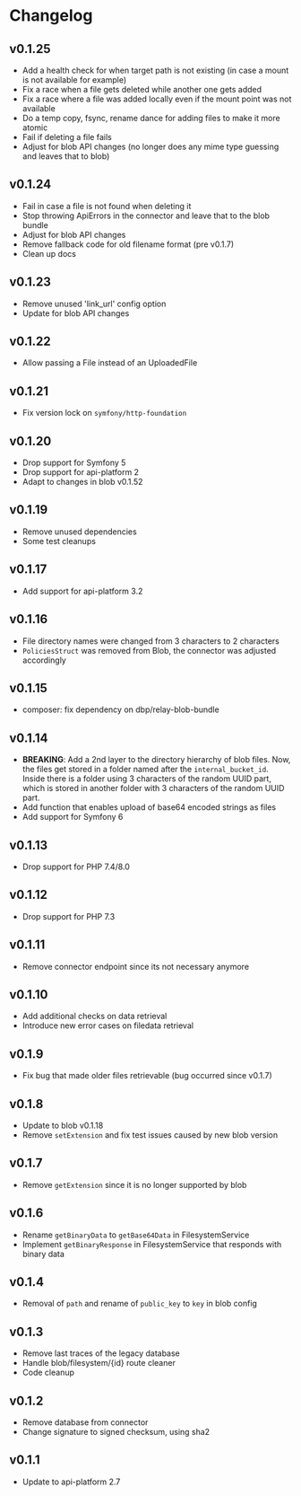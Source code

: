 # Changelog

## v0.1.25

* Add a health check for when target path is not existing (in case a mount is not available for example)
* Fix a race when a file gets deleted while another one gets added
* Fix a race where a file was added locally even if the mount point was not available
* Do a temp copy, fsync, rename dance for adding files to make it more atomic
* Fail if deleting a file fails
* Adjust for blob API changes (no longer does any mime type guessing and leaves that to blob)

## v0.1.24

* Fail in case a file is not found when deleting it
* Stop throwing ApiErrors in the connector and leave that to the blob bundle
* Adjust for blob API changes
* Remove fallback code for old filename format (pre v0.1.7)
* Clean up docs

## v0.1.23
* Remove unused 'link_url' config option
* Update for blob API changes

## v0.1.22
* Allow passing a File instead of an UploadedFile

## v0.1.21
* Fix version lock on `symfony/http-foundation`

## v0.1.20
* Drop support for Symfony 5
* Drop support for api-platform 2
* Adapt to changes in blob v0.1.52

## v0.1.19
* Remove unused dependencies
* Some test cleanups

## v0.1.17
* Add support for api-platform 3.2

## v0.1.16
* File directory names were changed from 3 characters to 2 characters
* `PoliciesStruct` was removed from Blob, the connector was adjusted accordingly

## v0.1.15
* composer: fix dependency on dbp/relay-blob-bundle

## v0.1.14
* **BREAKING**: Add a 2nd layer to the directory hierarchy of blob files. Now, the files get stored in a folder named after the `internal_bucket_id`. Inside there is a folder using 3 characters of the random UUID part, which is stored in another folder with 3 characters of the random UUID part.
* Add function that enables upload of base64 encoded strings as files
* Add support for Symfony 6

## v0.1.13
* Drop support for PHP 7.4/8.0

## v0.1.12
* Drop support for PHP 7.3

## v0.1.11
* Remove connector endpoint since its not necessary anymore

## v0.1.10
* Add additional checks on data retrieval
* Introduce new error cases on filedata retrieval

## v0.1.9
* Fix bug that made older files retrievable (bug occurred since v0.1.7)

## v0.1.8
* Update to blob v0.1.18
* Remove `setExtension` and fix test issues caused by new blob version

## v0.1.7
* Remove `getExtension` since it is no longer supported by blob

## v0.1.6
* Rename `getBinaryData` to `getBase64Data` in FilesystemService
* Implement `getBinaryResponse` in FilesystemService that responds with binary data

## v0.1.4
* Removal of `path` and rename of `public_key` to `key` in blob config

## v0.1.3
* Remove last traces of the legacy database
* Handle blob/filesystem/{id} route cleaner
* Code cleanup

## v0.1.2
* Remove database from connector
* Change signature to signed checksum, using sha2

## v0.1.1

* Update to api-platform 2.7